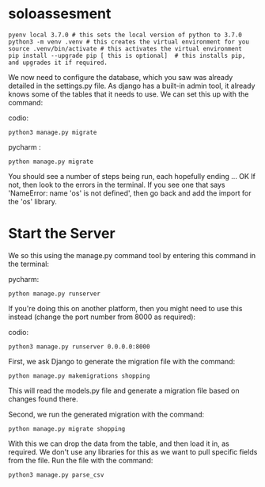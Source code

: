 # soloassesment

    pyenv local 3.7.0 # this sets the local version of python to 3.7.0
    python3 -m venv .venv # this creates the virtual environment for you
    source .venv/bin/activate # this activates the virtual environment
    pip install --upgrade pip [ this is optional]  # this installs pip, and upgrades it if required.
   

We now need to configure the database, which you saw was already detailed in the settings.py file. As django has a built-in admin tool, it already knows some of the tables that it needs to use. We can set this up with the command:

codio:

    python3 manage.py migrate
    
pycharm :

    python manage.py migrate
    
You should see a number of steps being run, each hopefully ending ... OK If not, then look to the errors in the terminal. If you see one that says 'NameError: name 'os' is not defined', then go back and add the import for the 'os' library.  
 
# Start the Server
We so this using the manage.py command tool by entering this command in the terminal:

pycharm:

    python manage.py runserver
    
If you're doing this on another platform, then you might need to use this instead (change the port number from 8000 as required):

codio:

    python3 manage.py runserver 0.0.0.0:8000 
    
   
    
 First, we ask Django to generate the migration file with the command:
 
    python manage.py makemigrations shopping
    
This will read the models.py file and generate a migration file based on changes found there.

Second, we run the generated migration with the command:
 
    python manage.py migrate shopping   
    
With this we can drop the data from the table, and then load it in, as required. We don't use any libraries for this as we want to pull specific fields from the file. Run the file with the command:

    python3 manage.py parse_csv
